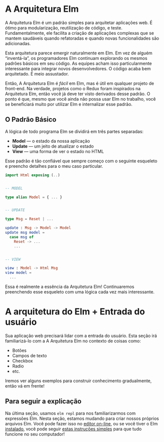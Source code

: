 <!--
# The Elm Architecture
-->

# A Arquitetura Elm 

<!--
The Elm Architecture is a simple pattern for architecting webapps. It is great for modularity, code reuse, and testing. Ultimately, it makes it easy to create complex web apps that stay healthy as you refactor and add features.
-->

A Arquitetura Elm é um padrão simples para arquitetar aplicações web. É ótimo para modularização, reutilização de código, e teste. Fundamentalmente, ele facilita a criação de aplicações complexas que se mantem saudáveis quando refatoradas e quando novas funcionalidades são adicionadas.

<!--
This architecture seems to emerge naturally in Elm. Rather than someone “inventing” it, early Elm programmers kept discovering the same basic patterns in their code. Teams have found this particularly nice for onboarding new developers. Code just turns out well-architected. It is kind of spooky.
-->

Esta arquitetura parece emergir naturalmente em Elm. Em vez de alguém “inventá-la”, os programadores Elm continuam explorando os mesmos padrões básicos em seu código. As equipes acham isso particularmente interessante para integrar novos desenvolvedores. O código acaba bem arquitetado. É meio assustador.

<!--
So The Elm Architecture is *easy* in Elm, but it is useful in any front-end project. In fact, projects like Redux have been inspired by The Elm Architecture, so you may have already seen derivatives of this pattern. Point is, even if you ultimately cannot use Elm at work yet, you will get a lot out of using Elm and internalizing this pattern.
-->

Então, A Arquitetura Elm é *fácil* em Elm, mas é útil em qualquer projeto de front-end. Na verdade, projetos como o Redux foram inspirados na Arquitetura Elm, então você já deve ter visto derivados desse padrão. O ponto é que, mesmo que você ainda não possa usar Elm no trabalho, você se beneficiará muito por utilizar Elm e internalizar esse padrão.

[Elm]: https://elm-lang.org/
[TodoMVC]: https://github.com/evancz/elm-todomvc
[dreamwriter]: https://github.com/rtfeldman/dreamwriter#dreamwriter
[NoRedInk]: https://www.noredink.com/
[CircuitHub]: https://www.circuithub.com/
[Pivotal]: https://www.pivotaltracker.com/blog/Elm-pivotal-tracker/


<!--
## The Basic Pattern
-->

## O Padrão Básico

<!--
The logic of every Elm program will break up into three cleanly separated parts:
-->

A lógica de todo programa Elm se dividirá em três partes separadas:

<!--
  * **Model** &mdash; the state of your application
  * **Update** &mdash; a way to update your state
  * **View** &mdash; a way to view your state as HTML
-->

  * **Model** &mdash; o estado da nossa aplicação
  * **Update** &mdash; um jeito de atualizar o estado
  * **View** &mdash; uma forma de ver o estado no HTML

<!--
This pattern is so reliable that I always start with the following skeleton and fill in details for my particular case.
-->

Esse padrão é tão confiável que sempre começo com o seguinte esqueleto e preencho detalhes para o meu caso particular.

```elm
import Html exposing (..)


-- MODEL

type alias Model = { ... }


-- UPDATE

type Msg = Reset | ...

update : Msg -> Model -> Model
update msg model =
  case msg of
    Reset -> ...
    ...


-- VIEW

view : Model -> Html Msg
view model =
  ...
```

<!--
That is really the essence of The Elm Architecture! We will proceed by filling in this skeleton with increasingly interesting logic.
-->

Essa é realmente a essência da Arquitetura Elm! Continuaremos preenchendo esse esqueleto com uma lógica cada vez mais interessante.


<!--
# The Elm Architecture + User Input
-->

# A arquitetura do Elm + Entrada do usuário

<!--
Your web app is going to need to deal with user input. This section will get you familiar with The Elm Architecture in the context of things like:
-->

Sua aplicação web precisará lidar com a entrada do usuário. Esta seção irá familiarizá-lo com a A Arquitetura Elm no contexto de coisas como:

<!--
  - Buttons
  - Text Fields
  - Check Boxes
  - Radio Buttons
  - etc.
-->

  - Botões
  - Campos de texto
  - Checkbox
  - Radio
  - etc.

<!--
We will go through a few examples that build knowledge gradually, so go in order!
-->

Iremos ver alguns exemplos para construir conhecimento gradualmente, então vá em frente!


<!--
## Follow Along
-->

## Para seguir a explicação

<!--
In the last section we used `elm repl` to get comfortable with Elm expressions. In this section, we are switching to creating Elm files of our own. You can do that in [the online editor](https://ellie-app.com/new), or if you have Elm [installed](/install.html), you can follow [these simple instructions](https://github.com/evancz/elm-architecture-tutorial#run-the-examples) to get everything working on your computer!
-->

Na última seção, usamos `elm repl` para nos familiarizarmos com expressões Elm. Nesta seção, estamos mudando para criar nossos próprios arquivos Elm. Você pode fazer isso no [editor on-line](https://ellie-app.com/new), ou se você tiver o Elm [instalado](/install.html), você pode seguir [estas instruções simples](https://github.com/evancz/elm-architecture-tutorial#run-the-examples) para que tudo funcione no seu computador!

